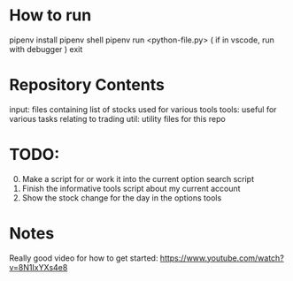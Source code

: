 # How to run
pipenv install
pipenv shell
pipenv run <python3> <python-file.py>
( if in vscode, run with debugger )
exit

# Repository Contents
input:  files containing list of stocks used for various tools
tools:  useful for various tasks relating to trading
util:   utility files for this repo

# TODO:
0. Make a script for or work it into the current option search script
1. Finish the informative tools script about my current account
2. Show the stock change for the day in the options tools

# Notes
Really good video for how to get started: https://www.youtube.com/watch?v=8N1IxYXs4e8




